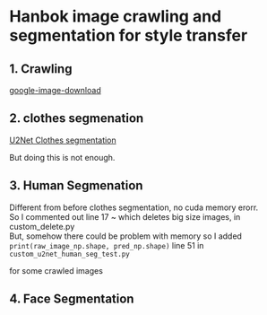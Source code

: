 # Hanbok image crawling and segmentation for style transfer

## 1. Crawling  
[google-image-download](https://github.com/hyeok-jong/google_image_crawling)

## 2. clothes segmenation  
[U2Net Clothes segmentation](https://github.com/hyeok-jong/u2net_clothes)

But doing this is not enough.  

## 3. Human Segmenation  

Different from before clothes segmentation, no cuda memory erorr.  
So I commented out line 17 ~ which deletes big size images, in custom_delete.py  
But, somehow there could be problem with memory so I added `print(raw_image_np.shape, pred_np.shape)` line 51 in `custom_u2net_human_seg_test.py`

for some crawled images 

## 4. Face Segmentation 



